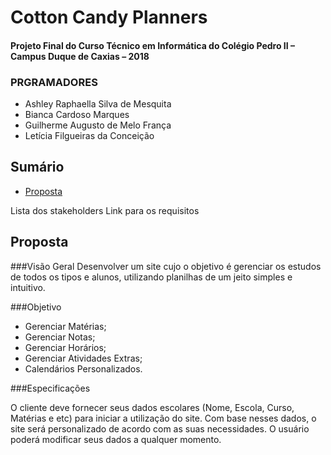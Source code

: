 # Cotton Candy Planners

#### Projeto Final do Curso Técnico em Informática do Colégio Pedro II – Campus Duque de Caxias – 2018

### PRGRAMADORES
* Ashley Raphaella Silva de Mesquita
* Bianca Cardoso Marques
* Guilherme Augusto de Melo França
* Letícia Filgueiras da Conceição


## Sumário
- [Proposta](#proposta)


Lista dos stakeholders
Link para os requisitos




## Proposta
###Visão Geral
Desenvolver um site cujo o objetivo é gerenciar os estudos de todos os tipos e alunos, utilizando planilhas de um jeito simples e intuitivo.

###Objetivo
* Gerenciar Matérias;
* Gerenciar Notas;
* Gerenciar Horários;
* Gerenciar Atividades Extras;
* Calendários Personalizados.

###Especificações

O cliente deve fornecer seus dados escolares (Nome, Escola, Curso, Matérias e etc)  para iniciar a utilização do site.
Com base nesses dados, o site será personalizado de acordo com as suas necessidades.
O usuário poderá modificar seus dados a qualquer momento.
